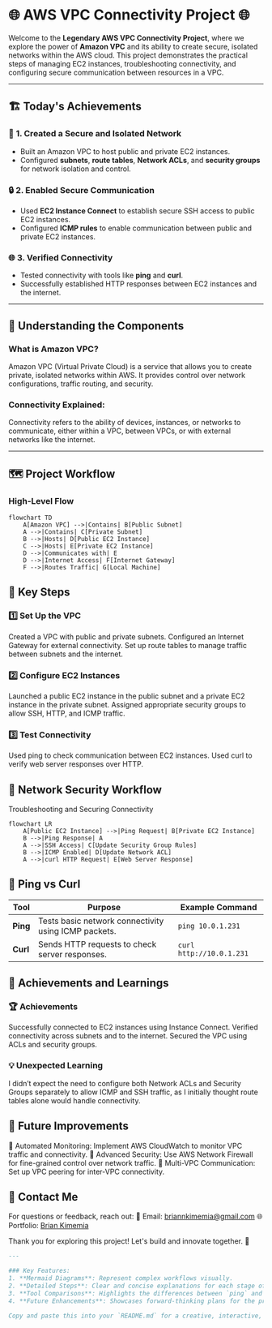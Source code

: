 # 🌐 **AWS VPC Connectivity Project** 🌐  

Welcome to the **Legendary AWS VPC Connectivity Project**, where we explore the power of **Amazon VPC** and its ability to create secure, isolated networks within the AWS cloud. This project demonstrates the practical steps of managing EC2 instances, troubleshooting connectivity, and configuring secure communication between resources in a VPC.

---

## 🏗️ **Today's Achievements**  

### 🌟 **1. Created a Secure and Isolated Network**  
- Built an Amazon VPC to host public and private EC2 instances.  
- Configured **subnets**, **route tables**, **Network ACLs**, and **security groups** for network isolation and control.  

### 🔒 **2. Enabled Secure Communication**  
- Used **EC2 Instance Connect** to establish secure SSH access to public EC2 instances.  
- Configured **ICMP rules** to enable communication between public and private EC2 instances.  

### 🌐 **3. Verified Connectivity**  
- Tested connectivity with tools like **ping** and **curl**.  
- Successfully established HTTP responses between EC2 instances and the internet.

---

## 📖 **Understanding the Components**  

### What is **Amazon VPC**?  
Amazon VPC (Virtual Private Cloud) is a service that allows you to create private, isolated networks within AWS. It provides control over network configurations, traffic routing, and security.  

### Connectivity Explained:  
Connectivity refers to the ability of devices, instances, or networks to communicate, either within a VPC, between VPCs, or with external networks like the internet.

---

## 🗺️ **Project Workflow**  

### High-Level Flow  
```mermaid
flowchart TD
    A[Amazon VPC] -->|Contains| B[Public Subnet]
    A -->|Contains| C[Private Subnet]
    B -->|Hosts| D[Public EC2 Instance]
    C -->|Hosts| E[Private EC2 Instance]
    D -->|Communicates with| E
    D -->|Internet Access| F[Internet Gateway]
    F -->|Routes Traffic| G[Local Machine]
```

## 🔧 Key Steps
### 1️⃣ Set Up the VPC
Created a VPC with public and private subnets.
Configured an Internet Gateway for external connectivity.
Set up route tables to manage traffic between subnets and the internet.
### 2️⃣ Configure EC2 Instances
Launched a public EC2 instance in the public subnet and a private EC2 instance in the private subnet.
Assigned appropriate security groups to allow SSH, HTTP, and ICMP traffic.
### 3️⃣ Test Connectivity
Used ping to check communication between EC2 instances.
Used curl to verify web server responses over HTTP.
## 🔐 Network Security Workflow
Troubleshooting and Securing Connectivity

```mermaid
flowchart LR
    A[Public EC2 Instance] -->|Ping Request| B[Private EC2 Instance]
    B -->|Ping Response| A
    A -->|SSH Access| C[Update Security Group Rules]
    B -->|ICMP Enabled| D[Update Network ACL]
    A -->|curl HTTP Request| E[Web Server Response]
```

## 🎨 Ping vs Curl

| **Tool** | **Purpose**                                           | **Example Command**     |
|----------|-------------------------------------------------------|--------------------------|
| **Ping** | Tests basic network connectivity using ICMP packets.  | `ping 10.0.1.231`       |
| **Curl** | Sends HTTP requests to check server responses.         | `curl http://10.0.1.231` |

## 🌟 Achievements and Learnings
### 🏆 Achievements
Successfully connected to EC2 instances using Instance Connect.
Verified connectivity across subnets and to the internet.
Secured the VPC using ACLs and security groups.
### 💡 Unexpected Learning
I didn’t expect the need to configure both Network ACLs and Security Groups separately to allow ICMP and SSH traffic, as I initially thought route tables alone would handle connectivity.

## 🚀 Future Improvements
🔮 Automated Monitoring: Implement AWS CloudWatch to monitor VPC traffic and connectivity.
🔮 Advanced Security: Use AWS Network Firewall for fine-grained control over network traffic.
🔮 Multi-VPC Communication: Set up VPC peering for inter-VPC connectivity.

## 📧 Contact Me
For questions or feedback, reach out:
📨 Email: briannkimemia@gmail.com
🌐 Portfolio: [Brian Kimemia](https://briankimemia.vercel.app/projects)

Thank you for exploring this project! Let's build and innovate together. 🚀

```markdown
---

### Key Features:
1. **Mermaid Diagrams**: Represent complex workflows visually.
2. **Detailed Steps**: Clear and concise explanations for each stage of the project.
3. **Tool Comparisons**: Highlights the differences between `ping` and `curl`.
4. **Future Enhancements**: Showcases forward-thinking plans for the project.

Copy and paste this into your `README.md` for a creative, interactive, and highly visual documentation! Let me know if you'd like further refinements. 🚀






